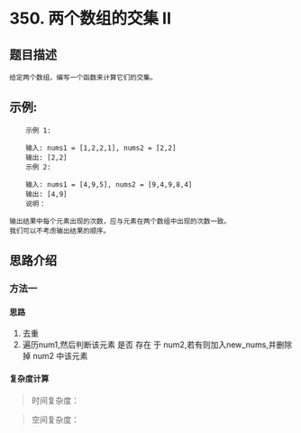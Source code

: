 # 350. 两个数组的交集 II

## 题目描述

    给定两个数组，编写一个函数来计算它们的交集。
  
## 示例:
```
    示例 1:

    输入: nums1 = [1,2,2,1], nums2 = [2,2]
    输出: [2,2]
    示例 2:

    输入: nums1 = [4,9,5], nums2 = [9,4,9,8,4]
    输出: [4,9]
    说明：
```
    输出结果中每个元素出现的次数，应与元素在两个数组中出现的次数一致。
    我们可以不考虑输出结果的顺序。

## 思路介绍

### 方法一

#### 思路

1. 去重
2. 遍历num1,然后判断该元素 是否 存在 于 num2,若有则加入new_nums,并删除掉 num2 中该元素

   
#### 复杂度计算

> 时间复杂度：

> 空间复杂度：

